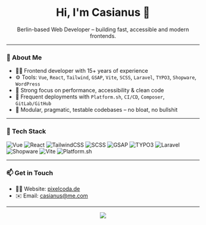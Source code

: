 <h1 align="center">Hi, I'm Casianus 👋</h1>
<p align="center">
  Berlin-based Web Developer – building fast, accessible and modern frontends.
</p>

---

### 🧠 About Me

- 👨‍💻 Frontend developer with 15+ years of experience  
- ⚙️ Tools: `Vue`, `React`, `Tailwind`, `GSAP`, `Vite`, `SCSS`, `Laravel`, `TYPO3`, `Shopware`, `WordPress`  
- 🧪 Strong focus on performance, accessibility & clean code  
- 🚀 Frequent deployments with `Platform.sh`, `CI/CD`, `Composer`, `GitLab/GitHub`  
- 🔎 Modular, pragmatic, testable codebases – no bloat, no bullshit  

---

### 🔧 Tech Stack

![Vue](https://img.shields.io/badge/-Vue.js-4FC08D?style=flat-square&logo=vue.js&logoColor=white)
![React](https://img.shields.io/badge/-React-61DAFB?style=flat-square&logo=react&logoColor=black)
![TailwindCSS](https://img.shields.io/badge/-Tailwind-38B2AC?style=flat-square&logo=tailwind-css&logoColor=white)
![SCSS](https://img.shields.io/badge/-SCSS-CD6799?style=flat-square&logo=sass&logoColor=white)
![GSAP](https://img.shields.io/badge/-GSAP-88CE02?style=flat-square&logo=greensock&logoColor=white)
![TYPO3](https://img.shields.io/badge/-TYPO3-F08000?style=flat-square&logo=typo3&logoColor=white)
![Laravel](https://img.shields.io/badge/-Laravel-FF2D20?style=flat-square&logo=laravel&logoColor=white)
![Shopware](https://img.shields.io/badge/-Shopware-189EFF?style=flat-square&logo=shopware&logoColor=white)
![Vite](https://img.shields.io/badge/-Vite-646CFF?style=flat-square&logo=vite&logoColor=white)
![Platform.sh](https://img.shields.io/badge/-Platform.sh-000000?style=flat-square)

---

### 📫 Get in Touch

- 🧑‍💻 Website: [pixelcoda.de](https://pixelcoda.de)  
- ✉️ Email: [casianus@me.com](mailto:casianus@me.com)

---

<p align="center">
  <img src="https://github-readme-stats.vercel.app/api?username=casianus&show_icons=true&theme=dracula&hide=stars&count_private=true" />
</p>
